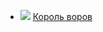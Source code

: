 * ![](/books/sf_fantasy/Грегори%20Арчер/Король%20воров.jpg) [Король воров](/books/sf_fantasy/Грегори%20Арчер/Король%20воров)